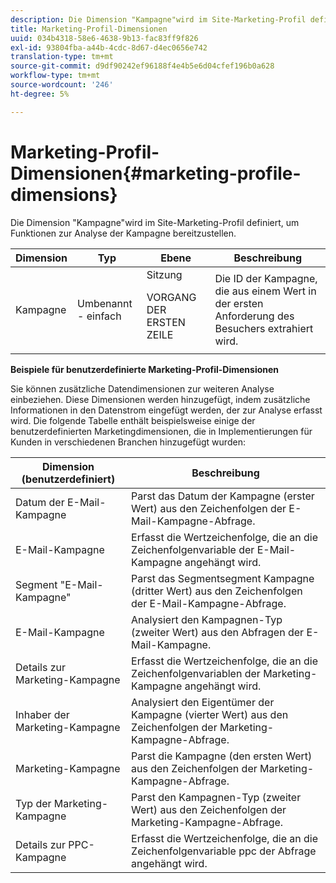 ```yaml
---
description: Die Dimension "Kampagne"wird im Site-Marketing-Profil definiert, um Funktionen zur Analyse der Kampagne bereitzustellen.
title: Marketing-Profil-Dimensionen
uuid: 034b4318-58e6-4638-9b13-fac83ff9f826
exl-id: 93804fba-a44b-4cdc-8d67-d4ec0656e742
translation-type: tm+mt
source-git-commit: d9df90242ef96188f4e4b5e6d04cfef196b0a628
workflow-type: tm+mt
source-wordcount: '246'
ht-degree: 5%

---
```


# Marketing-Profil-Dimensionen{#marketing-profile-dimensions}

Die Dimension &quot;Kampagne&quot;wird im Site-Marketing-Profil definiert, um Funktionen zur Analyse der Kampagne bereitzustellen.

<table id="table_27A4B8247F6D4E18BD61041CED7D8805"> 
 <thead> 
  <tr> 
   <th colname="col1" class="entry"> Dimension </th> 
   <th colname="col2" class="entry"> Typ </th> 
   <th colname="col3" class="entry"> Ebene </th> 
   <th colname="col4" class="entry"> Beschreibung </th> 
  </tr> 
 </thead>
 <tbody> 
  <tr> 
   <td colname="col1"> Kampagne </td> 
   <td colname="col2"> Umbenannt - einfach </td> 
   <td colname="col3">Sitzung <p>VORGANG DER ERSTEN ZEILE </p></td> 
   <td colname="col4"> Die ID der Kampagne, die aus einem Wert in der ersten Anforderung des Besuchers extrahiert wird. </td> 
  </tr> 
 </tbody> 
</table>

**Beispiele für benutzerdefinierte Marketing-Profil-Dimensionen**

Sie können zusätzliche Datendimensionen zur weiteren Analyse einbeziehen. Diese Dimensionen werden hinzugefügt, indem zusätzliche Informationen in den Datenstrom eingefügt werden, der zur Analyse erfasst wird. Die folgende Tabelle enthält beispielsweise einige der benutzerdefinierten Marketingdimensionen, die in Implementierungen für Kunden in verschiedenen Branchen hinzugefügt wurden:

| Dimension (benutzerdefiniert) | Beschreibung |
|---|---|
| Datum der E-Mail-Kampagne | Parst das Datum der Kampagne (erster Wert) aus den Zeichenfolgen der E-Mail-Kampagne-Abfrage. |
| E-Mail-Kampagne | Erfasst die Wertzeichenfolge, die an die Zeichenfolgenvariable der E-Mail-Kampagne angehängt wird. |
| Segment &quot;E-Mail-Kampagne&quot; | Parst das Segmentsegment Kampagne (dritter Wert) aus den Zeichenfolgen der E-Mail-Kampagne-Abfrage. |
| E-Mail-Kampagne | Analysiert den Kampagnen-Typ (zweiter Wert) aus den Abfragen der E-Mail-Kampagne. |
| Details zur Marketing-Kampagne | Erfasst die Wertzeichenfolge, die an die Zeichenfolgenvariablen der Marketing-Kampagne angehängt wird. |
| Inhaber der Marketing-Kampagne | Analysiert den Eigentümer der Kampagne (vierter Wert) aus den Zeichenfolgen der Marketing-Kampagne-Abfrage. |
| Marketing-Kampagne | Parst die Kampagne (den ersten Wert) aus den Zeichenfolgen der Marketing-Kampagne-Abfrage. |
| Typ der Marketing-Kampagne | Parst den Kampagnen-Typ (zweiter Wert) aus den Zeichenfolgen der Marketing-Kampagne-Abfrage. |
| Details zur PPC-Kampagne | Erfasst die Wertzeichenfolge, die an die Zeichenfolgenvariable ppc der Abfrage angehängt wird. |

